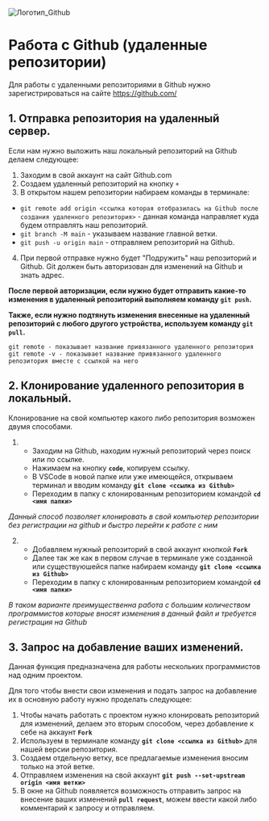 
![Логотип_Github](Untitled_design.jpg)

# Работа с Github (удаленные репозитории)
Для работы с удаленными репозиториями в Github нужно зарегистрироваться на сайте https://github.com/

## 1. Отправка репозитория на удаленный сервер.
Если нам нужно выложить наш локальный репозиторий на Github делаем следующее: 

1. Заходим в свой аккаунт на сайт Github.com
2. Создаем удаленный репозиторий на кнопку `+`
3. В открытом нашем репозитории набираем команды в терминале: 

* `git remote add origin <ссылка которая отобразилась на Github после создания удаленного репозитория>` - данная команда направляет куда будем отправлять наш репозиторий.
* `git branch -M main` - указываем название главной ветки.
* `git push -u origin main` - отправляем репозиторий на Github.
4. При первой отправке нужно будет "Подружить" наш репозиторий и Github. Git должен быть авторизован для изменений на Github и знать адрес.

**После первой авторизации, если нужно будет отправить какие-то изменения в удаленный репозиторий выполняем команду `git push`.**

**Также, если нужно подтянуть изменения внесенные на удаленный репозиторий с любого другого устройства, используем команду `git pull`.**
```
git remote - показывает название привязанного удаленного репозитория
git remote -v - показывает название привязанного удаленного репозитория вместе с ссылкой на него
```

## 2. Клонирование удаленного репозитория в локальный.
Клонирование на свой компьютер какого либо репозитория возможен двумя способами.

1. * Заходим на Github, находим нужный репозиторий через поиск или по ссылке.
   * Нажимаем на кнопку **`code`**, копируем ссылку.
   * В VSCode в новой папке или уже имеющейся, открываем терминал и вводим команду **`git clone <ссылка из Github>`**
   * Переходим в папку с клонированным репозиторием командой **`cd <имя папки>`**

*Данный способ позволяет клонировать в свой компьютер репозитории без регистрации на github и быстро перейти к работе с ним*

2. * Добавляем нужный репозиторий в свой аккаунт кнопкой **`Fork`**
   * Далее так же как в первом случае в терминале уже созданной или существуюшейся папке набираем команду **`git clone <ссылка из Github>`**
   * Переходим в папку с клонированным репозиторием командой **`cd <имя папки>`**

*В таком варианте преимущественна работа с большим количеством программистов которые вносят изменения в данный файл и требуется регистрация на Github*
## 3. Запрос на добавление ваших изменений.
Данная функция предназначена для работы нескольких программистов над одним проектом.

Для того чтобы внести свои изменения и подать запрос на добавление их в основную работу нужно проделать следующее:
1. Чтобы начать работать с проектом нужно клонировать репозиторий для изменений, делаем это вторым способом, через добавление к себе на аккаунт **`Fork`**
2. Используем в терминале команду **`git clone <ссылка из Github>`** для нашей версии репозитория.
3. Создаем отдельную ветку, все предлагаемые изменения вносим только на этой ветке.
4. Отправляем изменения на свой аккаунт **`git push --set-upstream origin <имя ветки>`**
5. В окне на Github появляется возможность отправить запрос на внесение ваших изменений **`pull request`**, можем ввести какой либо комментарий к запросу и отправляем.